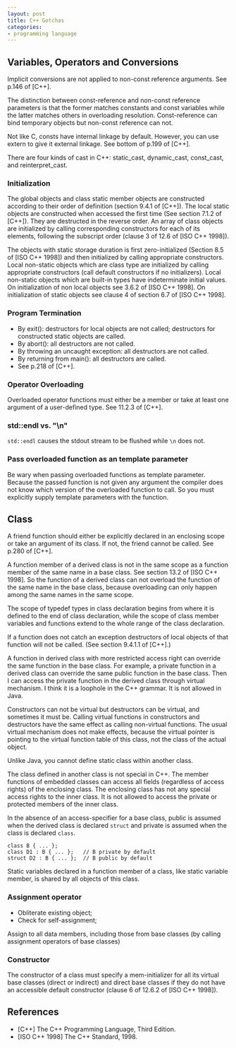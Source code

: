 ```yaml
---
layout: post
title: C++ Gotchas
categories:
- programming language
---
```


## Variables, Operators and Conversions

Implicit conversions are not applied to non-const reference arguments.  See p.146 of [C++].

The distinction between const-reference and non-const reference parameters
is that the former matches constants and const variables while the latter
matches others in overloading resolution.  Const-reference can bind
temporary objects but non-const reference can not.

Not like C, consts have internal linkage by default.  However, you can use
extern to give it external linkage.  See bottom of p.199 of [C++].

There are four kinds of cast in C++: static_cast, dynamic_cast, const_cast, and reinterpret_cast.
<!--more-->

### Initialization

The global objects and class static member objects are constructed
according to their order of definition (section 9.4.1 of [C++]).  The local
static objects are constructed when accessed the first time (See section
7.1.2 of [C++]).  They are destructed in the reverse order.  An array of
class objects are initialized by calling corresponding constructors for
each of its elements, following the subscript order (clause 3 of 12.6 of
[ISO C++ 1998]).

The objects with static storage duration is first zero-initialized (Section
8.5 of [ISO C++ 1998]) and then initialized by calling appropriate
constructors.  Local non-static objects which are class type are
initialized by calling appropriate constructors (call default constructors
if no initializers).  Local non-static objects which are built-in types
have indeterminate initial values.  On initialization of non local objects
see 3.6.2 of [ISO C++ 1998].  On initialization of static objects see
clause 4 of section 6.7 of [ISO C++ 1998].

### Program Termination

*  By exit(): destructors for local objects are not called; destructors for constructed static objects are called.
*  By abort(): all destructors are not called.
*  By throwing an uncaught exception: all destructors are not called.
*  By returning from main(): all destructors are called.
*  See p.218 of [C++].

### Operator Overloading

Overloaded operator functions must either be a member or take at least one
argument of a user-defined type.  See 11.2.3 of [C++].

### std::endl vs. "\n"

`std::endl` causes the stdout stream to be flushed while `\n` does not.

### Pass overloaded function as an template parameter

Be wary when passing overloaded functions as template parameter.  Because
the passed function is not given any argument the compiler does not know
which version of the overloaded function to call.  So you must explicitly
supply template parameters with the function.

## Class

A friend function should either be explicitly declared in an enclosing
scope or take an argument of its class.  If not, the friend cannot be
called.  See p.280 of [C++].

A function member of a derived class is not in the same scope as a function
member of the same name in a base class.  See section 13.2 of [ISO C++
1998].  So the function of a derived class can not overload the function of
the same name in the base class, because overloading can only happen among
the same names in the same scope.

The scope of typedef types in class declaration begins from where it is
defined to the end of class declaration, while the scope of class member
variables and functions extend to the whole range of the class declaration.

If a function does not catch an exception destructors of local objects of
that function will not be called.  (See section 9.4.1.1 of [C++].)

A function in derived class with more restricted access right can override
the same function in the base class.  For example, a private function in a
derived class can override the same public function in the base class.
Then I can access the private function in the derived class through virtual
mechanism.  I think it is a loophole in the C++ grammar.  It is not allowed
in Java.

Constructors can not be virtual but destructors can be virtual, and
sometimes it must be.  Calling virtual functions in constructors and
destructors have the same effect as calling non-virtual functions.  The
usual virtual mechanism does not make effects, because the virtual pointer
is pointing to the virtual function table of this class, not the class of
the actual object.

Unlike Java, you cannot define static class within another class.

The class defined in another class is not special in C++.  The member
functions of embedded classes can access all fields (regardless of access
rights) of the enclosing class.  The enclosing class has not any special
access rights to the inner class.  It is not allowed to access the private
or protected members of the inner class.

In the absence of an access-specifier for a base class, public is assumed
when the derived class is declared `struct` and private is
assumed when the class is declared `class`.

    class B { ... };
    class D1 : B { ... }; 	// B private by default
    struct D2 : B { ... };	// B public by default

Static variables declared in a function member of a class, like static
variable member, is shared by all objects of this class.

### Assignment operator

*  Obliterate existing object;
*  Check for self-assignment;

Assign to all data members, including those from base classes (by calling
assignment operators of base classes)

### Constructor

The constructor of a class must specify a mem-initializer for all its
virtual base classes (direct or indirect) and direct base classes if they
do not have an accessible default constructor (clause 6 of 12.6.2 of [ISO
C++ 1998]).

## References

*  [C++] The C++ Programming Language, Third Edition.
*  [ISO C++ 1998] The C++ Standard, 1998.

